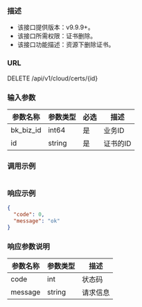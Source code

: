 ### 描述

- 该接口提供版本：v9.9.9+。
- 该接口所需权限：证书删除。
- 该接口功能描述：资源下删除证书。

### URL

DELETE /api/v1/cloud/certs/{id}

### 输入参数

| 参数名称   | 参数类型 | 必选  | 描述     |
|-----------|--------|-------|---------|
| bk_biz_id | int64  | 是    | 业务ID   |
| id        | string | 是    | 证书的ID |

### 调用示例

```json
```

### 响应示例

```json
{
  "code": 0,
  "message": "ok"
}
```

### 响应参数说明

| 参数名称  | 参数类型 | 描述    |
|---------|---------|---------|
| code    | int     | 状态码   |
| message | string  | 请求信息 |